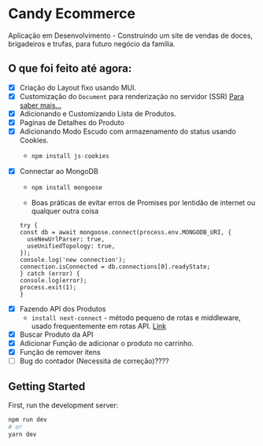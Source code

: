 # Candy Ecommerce

Aplicação em Desenvolvimento - Construíndo um site de vendas de doces, brigadeiros e trufas, para futuro negócio da família.

## O que foi feito até agora:

- [x] Criação do Layout fixo usando MUI.
- [x] Customização do `Document` para renderização no servidor (SSR) [Para saber mais...](https://nextjs.org/docs/advanced-features/custom-document)
- [x] Adicionando e Customizando Lista de Produtos.
- [x] Paginas de Detalhes do Produto
- [x] Adicionando Modo Escudo com armazenamento do status usando Cookies.
    - ~~~~js
      npm install js-cookies
- [x] Connectar ao MongoDB
    - ~~~~js
      npm install mongoose
    - Boas práticas de evitar erros de Promises por lentidão de internet ou qualquer outra coisa
    ~~~~
    try {
    const db = await mongoose.connect(process.env.MONGODB_URI, {
      useNewUrlParser: true,
      useUnifiedTopology: true,
    });
    console.log('new connection');
    connection.isConnected = db.connections[0].readyState;
  } catch (error) {
    console.log(error);
    process.exit(1);
  } 
    ~~~~
- [X] Fazendo API dos Produtos
    - `install next-connect` - método pequeno de rotas e middleware, usado frequentemente em rotas API. [Link](https://www.npmjs.com/package/next-connect)
- [X] Buscar Produto da API
- [X] Adicionar Função de adicionar o produto no carrinho. 
- [x] Função de remover itens
- [ ] Bug do contador (Necessita de correção)????

## Getting Started

First, run the development server:

```bash
npm run dev
# or
yarn dev
```
